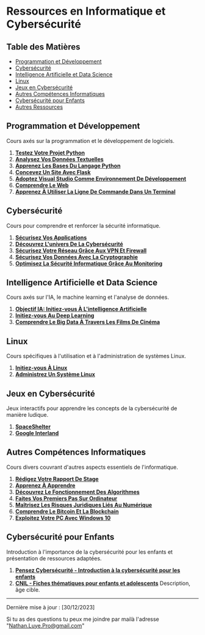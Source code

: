 # Ressources en Informatique et Cybersécurité

## Table des Matières
- [Programmation et Développement](#programmation-et-développement)
- [Cybersécurité](#cybersécurité)
- [Intelligence Artificielle et Data Science](#intelligence-artificielle-et-data-science)
- [Linux](#linux)
- [Jeux en Cybersécurité](#jeux-en-cybersécurité)
- [Autres Compétences Informatiques](#autres-compétences-informatiques)
- [Cybersécurité pour Enfants](#cybersécurité-pour-enfants)
- [Autres Ressources](#autres-ressources)

## Programmation et Développement
Cours axés sur la programmation et le développement de logiciels.

1. **[Testez Votre Projet Python](https://openclassrooms.com/fr/courses/7155841-testez-votre-projet-python)**
2. **[Analysez Vos Données Textuelles](https://openclassrooms.com/fr/courses/4470541-analysez-vos-donnees-textuelles)**
3. **[Apprenez Les Bases Du Langage Python](https://openclassrooms.com/fr/courses/7168871-apprenez-les-bases-du-langage-python)**
4. **[Concevez Un Site Avec Flask](https://openclassrooms.com/fr/courses/4425066-concevez-un-site-avec-flask)**
5. **[Adoptez Visual Studio Comme Environnement De Développement](https://openclassrooms.com/fr/courses/5641796-adoptez-visual-studio-comme-environnement-de-developpement)**
6. **[Comprendre Le Web](https://openclassrooms.com/fr/courses/1946386-comprendre-le-web)**
7. **[Apprenez À Utiliser La Ligne De Commande Dans Un Terminal](https://openclassrooms.com/fr/courses/6173491-apprenez-a-utiliser-la-ligne-de-commande-dans-un-terminal)**

## Cybersécurité
Cours pour comprendre et renforcer la sécurité informatique.

1. **[Sécurisez Vos Applications](https://openclassrooms.com/fr/courses/1761931-securisez-vos-applications)**
2. **[Découvrez L'univers De La Cybersécurité](https://openclassrooms.com/fr/courses/8028761-decouvrez-lunivers-de-la-cybersecurite)**
3. **[Sécurisez Votre Réseau Grâce Aux VPN Et Firewall](https://openclassrooms.com/fr/courses/1946106-securisez-votre-reseau-grace-aux-vpn-et-firewall)**
4. **[Sécurisez Vos Données Avec La Cryptographie](https://openclassrooms.com/fr/courses/1757741-securisez-vos-donnees-avec-la-cryptographie)**
5. **[Optimisez La Sécurité Informatique Grâce Au Monitoring](https://openclassrooms.com/fr/courses/1750566-optimisez-la-securite-informatique-grace-au-monitoring)**

## Intelligence Artificielle et Data Science
Cours axés sur l'IA, le machine learning et l'analyse de données.

1. **[Objectif IA: Initiez-vous À L'intelligence Artificielle](https://openclassrooms.com/fr/courses/6417031-objectif-ia-initiez-vous-a-lintelligence-artificielle)**
2. **[Initiez-vous Au Deep Learning](https://openclassrooms.com/fr/courses/5801891-initiez-vous-au-deep-learning)**
3. **[Comprendre Le Big Data À Travers Les Films De Cinéma](https://openclassrooms.com/fr/courses/2958471-comprendre-le-big-data-a-travers-les-films-de-cinema)**

## Linux
Cours spécifiques à l'utilisation et à l'administration de systèmes Linux.

1. **[Initiez-vous À Linux](https://openclassrooms.com/fr/courses/7170491-initiez-vous-a-linux)**
2. **[Administrez Un Système Linux](https://openclassrooms.com/fr/courses/7274161-administrez-un-systeme-linux)**

## Jeux en Cybersécurité
Jeux interactifs pour apprendre les concepts de la cybersécurité de manière ludique.

1. **[SpaceShelter](https://spaceshelter.withgoogle.com)**
2. **[Google Interland](https://beinternetawesome.withgoogle.com)**

## Autres Compétences Informatiques
Cours divers couvrant d'autres aspects essentiels de l'informatique.

1. **[Rédigez Votre Rapport De Stage](https://openclassrooms.com/fr/courses/4466756-redigez-votre-rapport-de-stage)**
2. **[Apprenez À Apprendre](https://openclassrooms.com/fr/courses/4312781-apprenez-a-apprendre)**
3. **[Découvrez Le Fonctionnement Des Algorithmes](https://openclassrooms.com/fr/courses/7527306-decouvrez-le-fonctionnement-des-algorithmes)**
4. **[Faites Vos Premiers Pas Sur Ordinateur](https://openclassrooms.com/fr/courses/5737801-faites-vos-premiers-pas-sur-ordinateur)**
5. **[Maîtrisez Les Risques Juridiques Liés Au Numérique](https://openclassrooms.com/fr/courses/5162341-maitrisez-les-risques-juridiques-lies-au-numerique)**
6. **[Comprendre Le Bitcoin Et La Blockchain](https://openclassrooms.com/fr/courses/3925766-comprendre-le-bitcoin-et-la-blockchain)**
7. **[Exploitez Votre PC Avec Windows 10](https://openclassrooms.com/fr/courses/5668856-exploitez-votre-pc-avec-windows-10)**

## Cybersécurité pour Enfants
Introduction à l'importance de la cybersécurité pour les enfants et présentation de ressources adaptées.

1. **[Pensez Cybersécurité - Introduction à la cybersécurité pour les enfants](https://www.pensezcybersecurite.gc.ca)**
2. **[CNIL - Fiches thématiques pour enfants et adolescents](https://www.cnil.fr)**
   Description, âge cible.

---

Dernière mise à jour : [30/12/2023]

Si tu as des questions tu peux me joindre par mailà l'adresse "Nathan.Luye.Pro@gmail.com"